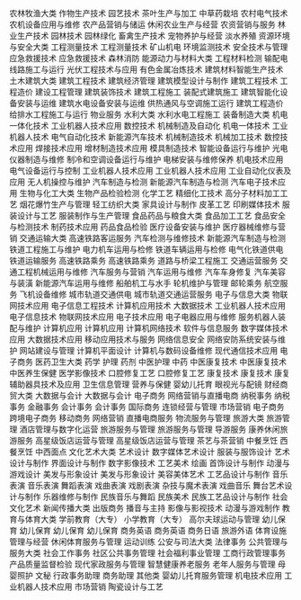 农林牧渔大类
作物生产技术
园艺技术
茶叶生产与加工
中草药栽培
农村电气技术
农机设备应用与维修
农产品营销与储运
休闲农业生产与经营
农资营销与服务
林业生产技术
园林技术
园林绿化
畜禽生产技术
宠物养护与经营
淡水养殖
资源环境与安全大类
工程测量技术
工程测量技术
矿山机电
环境监测技术
安全技术与管理
应急救援技术
应急救援技术
森林消防
能源动力与材料大类
工程材料检测
输配电线路施工与运行
光伏工程技术与应用
有色金属冶炼技术
建筑材料智能生产技术
土木建筑大类
建筑工程技术
建筑经济管理
建筑模型设计与制作
建筑工程技术
工程造价
建设工程管理
建筑装饰技术
建筑工程施工
装配式建筑施工
建筑智能化设备安装与运维
建筑水电设备安装与运维
供热通风与空调施工运行
建筑工程造价
给排水工程施工与运行
物业服务
水利大类
水利水电工程施工
装备制造大类
机电一体化技术
工业机器人技术应用
数控技术
机械制造及自动化
机电一体技术
工业机器人技术
电气自动化技术
新能源汽车技术
机械制造技术
机械加工技术
数控技术应用
焊接技术应用
增材制造技术应用
模具制造技术
智能设备运行与维护
光电仪器制造与维修
制冷和空调设备运行与维护
电梯安装与维修保养
机电技术应用
电气设备运行与控制
工业机器人技术应用
工业机器人技术应用
工业自动化仪表及应用
无人机操控与维护
汽车制造与检测
新能源汽车制造与检测
汽车电子技术应用
生物与化工大类
生物产品检验检测
化学工艺
精细化工技术
高分子材料加工工艺
烟花爆竹生产与管理
轻工纺织大类
家具设计与制作
皮革工艺
印刷媒体技术
服装设计与工艺
服装制作与生产管理
食品药品与粮食大类
食品加工工艺
食品安全与检测技术
制药技术应用
药品食品检验
医疗设备安装与维护
医疗器械维修与营销
交通运输大类
高速铁路客运服务
汽车检测与维修技术
新能源汽车制造与检测
铁道工程施工与维护
电力机车运用与检修
铁道车辆运用与检修
电气化铁道供电
铁道运输服务
高速铁路乘务
高速铁路乘务
道路与桥梁工程施工
交通运营服务
交通工程机械运用与维修
汽车服务与营销
汽车运用与维修
汽车车身修复
汽车美容与装潢
新能源汽车运用与维修
船舶机工与水手
轮机维护与管理
邮轮乘务
航空服务
飞机设备维修
城市轨道交通供电
城市轨道交通运营服务
电子与信息大类
物联网技术应用
电子信息工程技术
计算机应用技术
大数据技术
工业机器人技术应用
电子信息技术
物联网技术应用
电子技术应用
电子电器应用与维修
服务机器人装配与维护
计算机应用
计算机应用
计算机网络技术
软件与信息服务
数字媒体技术应用
大数据技术应用
移动应用技术与服务
网络信息安全
网络安防系统安装与维护
网站建设与管理
计算机平面设计
计算机与数码设备维修
现代通信技术应用
电子商务
医药卫生大类
药学
护理
药剂
中医护理
中药
中医康复技术
中医康复技术
中医养生保健
医学影像技术
口腔修复工艺
口腔修复工艺
康复技术
康复技术
康复辅助器具技术及应用
卫生信息管理
营养与保健
婴幼儿托育
眼视光与配镜
财经商贸大类
大数据与会计
大数据与会计
电子商务
网络营销与直播电商
纳税事务
纳税事务
金融事务
会计事务
会计事务
国际商务
连锁经营与管理
市场营销
电子商务
跨境电子商务
移动商务
网络营销
直播电商服务
物流服务与管理
旅游大类
旅游管理
酒店管理与数字化运营
旅游服务与管理
旅游服务与管理
导游服务
康养休闲旅游服务
高星级饭店运营与管理
高星级饭店运营与管理
茶艺与茶营销
中餐烹饪
西餐烹饪
中西面点
文化艺术大类
艺术设计
数字媒体艺术设计
服装与服饰设计
艺术设计与制作
界面设计与制作
数字影像技术
工艺美术
绘画
首饰设计与制作
动漫与游戏设计
美发与形象设计
美发与形象设计
美容美体艺术
工艺品设计与制作
音乐表演
音乐表演
舞蹈表演
戏曲表演
戏剧表演
杂技与魔术表演
戏曲音乐
舞台艺术设计与制作
乐器维修与制作
民族音乐与舞蹈
民族美术
民族工艺品设计与制作
社会文化艺术
新闻传播大类
出版商务
播音与主持
影像与影视技术
动漫与游戏制作
教育与体育大类
学前教育（大专）
小学教育（大专）
高尔夫球运动与管理
幼儿保育
幼儿保育
幼儿保育
幼儿保育
商务英语
商务英语
商务日语
旅游外语
体育设施管理与经营
休闲体育服务与管理
运动训练
公安与司法大类
法律事务
公共管理与服务大类
社会工作事务
社区公共事务管理
社会福利事业管理
工商行政管理事务
产品质量监督检验
现代家政服务与管理
智慧健康养老服务
老年人服务与管理
母婴照护
文秘
行政事务助理
商务助理
其他类
婴幼儿托育服务管理
机电技术应用
工业机器人技术应用
市场营销
陶瓷设计与工艺
